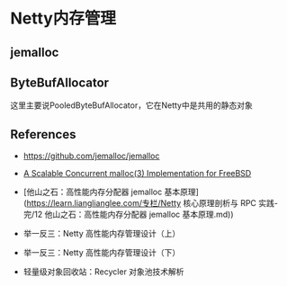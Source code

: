 # Netty内存管理



## jemalloc



## ByteBufAllocator

这里主要说PooledByteBufAllocator，它在Netty中是共用的静态对象



## References

+ https://github.com/jemalloc/jemalloc

+ [A Scalable Concurrent malloc(3) Implementation for FreeBSD](https://people.freebsd.org/~jasone/jemalloc/bsdcan2006/jemalloc.pdf)

+ [他山之石：高性能内存分配器 jemalloc 基本原理](https://learn.lianglianglee.com/专栏/Netty 核心原理剖析与 RPC 实践-完/12  他山之石：高性能内存分配器 jemalloc 基本原理.md))

+ 举一反三：Netty 高性能内存管理设计（上）
+ 举一反三：Netty 高性能内存管理设计（下）
+ 轻量级对象回收站：Recycler 对象池技术解析